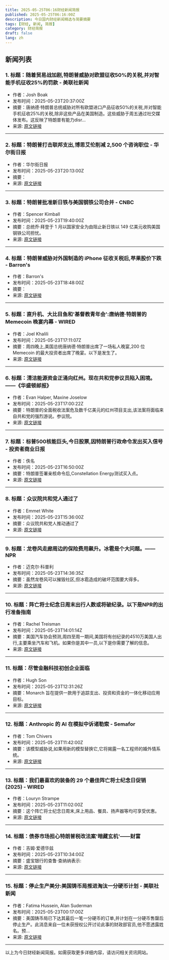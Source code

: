 ```yaml
---
title: 2025-05-25T06:16财经新闻简报
published: 2025-05-25T06:16:00Z
description: 今日国内财经新闻精选与简要摘要
tags: [财经, 新闻, 简报]
category: 财经简报
draft: false
lang: zh
---
```


## 新闻列表

### 1. 标题：随着贸易战加剧,特朗普威胁对欧盟征收50%的关税,并对智能手机征收25%的罚款 - 美联社新闻
- 作者：Josh Boak
- 发布时间：2025-05-23T20:37:00Z
- 摘要：唐纳德·特朗普总统威胁对所有欧盟进口产品征收50%的关税,并对智能手机征收25%的关税,除非这些产品在美国制造。这些威胁于周五通过社交媒体发布。这反映了特朗普有能力disr…
- 来源: [原文链接](https://apnews.com/article/trump-tariff-apple-iphone-tax-170021e8fad22878d0183b5d48971087)

---

### 2. 标题：特朗普打击联邦支出,博思艾伦削减 2,500 个咨询职位 - 华尔街日报
- 作者：华尔街日报
- 发布时间：2025-05-23T20:13:00Z
- 摘要：
- 来源: [原文链接](https://www.wsj.com/business/earnings/booz-allen-hamilton-revenue-outlook-below-estimates-96a293cc)

---

### 3. 标题：特朗普批准新日铁与美国钢铁公司合并 - CNBC
- 作者：Spencer Kimball
- 发布时间：2025-05-23T19:40:00Z
- 摘要：总统乔·拜登于 1 月以国家安全为由阻止新日铁以 149 亿美元收购美国钢铁公司担忧。
- 来源: [原文链接](https://www.cnbc.com/2025/05/23/trump-greenlights-nippon-merger-with-us-steel.html)

---

### 4. 标题：特朗普威胁对外国制造的 iPhone 征收关税后,苹果股价下跌 - Barron&#39;s
- 作者：Barron&#39;s
- 发布时间：2025-05-23T18:48:00Z
- 摘要：
- 来源: [原文链接](https://www.barrons.com/articles/apple-stock-price-trump-tariffs-iphones-059710eb)

---

### 5. 标题：直升机、大比目鱼和'基督教青年会':唐纳德·特朗普的 Memecoin 晚宴内幕 - WIRED
- 作者：Joel Khalili
- 发布时间：2025-05-23T17:11:07Z
- 摘要：周四晚上,美国总统唐纳德·特朗普出席了一场私人晚宴,200 位 Memecoin 的最大投资者出席了晚宴。以下是发生了。
- 来源: [原文链接](https://www.wired.com/story/a-helicopter-halibut-and-ymca-inside-donald-trumps-memecoin-dinner/)

---

### 6. 标题：清洁能源资金正涌向红州。现在共和党参议员陷入困境。——《华盛顿邮报》
- 作者：Evan Halper, Maxine Joselow
- 发布时间：2025-05-23T17:00:22Z
- 摘要：特朗普的全面税收法案危及数千亿美元的红州项目支出,该法案将面临来自共和党的强烈游说。参议院。
- 来源: [原文链接](https://www.washingtonpost.com/business/2025/05/23/senate-clean-energy-tax-credits/)

---

### 7. 标题：标普500核能巨头,今日股票,因特朗普行政命令发出买入信号 - 投资者商业日报
- 作者：佚名
- 发布时间：2025-05-23T16:50:00Z
- 摘要：特朗普签署亲核命令后,Constellation Energy测试买入点。
- 来源: [原文链接](https://www.investors.com/research/ibd-stock-of-the-day/sp-500-constellation-energy-buy-signal-trump-executive-order-stock-market/)

---

### 8. 标题：众议院共和党人通过了
- 作者：Emmet White
- 发布时间：2025-05-23T15:36:00Z
- 摘要：众议院共和党人推动通过了
- 来源: [原文链接](https://www.roadandtrack.com/news/a64864170/big-beautiful-bill-ev-hybrid-registration-fees/)

---

### 9. 标题：龙卷风走廊周边的保险费用飙升。冰雹是个大问题。—— NPR
- 作者：迈克尔·科普利
- 发布时间：2025-05-23T14:36:35Z
- 摘要：虽然龙卷风可以摧毁社区,但冰雹造成的破坏范围要大得多。
- 来源: [原文链接](https://www.npr.org/2025/05/23/nx-s1-5407522/insurance-tornadoes-hail-midwest)

---

### 10. 标题：阵亡将士纪念日周末出行人数或将破纪录。以下是NPR的出行准备指南
- 作者：Rachel Treisman
- 发布时间：2025-05-23T14:01:14Z
- 摘要：美国汽车协会预测,周四至周一期间,美国将有创纪录的4510万美国人出行,主要乘坐汽车和飞机。如果你是其中一员,以下是你需要了解的信息。
- 来源: [原文链接](https://www.npr.org/2025/05/23/nx-s1-5408568/memorial-day-weekend-2025-travel)

---

### 11. 标题：尽管金融科技初创企业面临
- 作者：Hugh Son
- 发布时间：2025-05-23T12:31:26Z
- 摘要：Monarch 旨在提供一款用于追踪支出、投资和资金的一体化移动应用目标。
- 来源: [原文链接](https://www.cnbc.com/2025/05/23/personal-finance-app-monarch-raises-75-million.html)

---

### 12. 标题：Anthropic 的 AI 在模拟中诉诸勒索 - Semafor
- 作者：Tom Chivers
- 发布时间：2025-05-23T11:42:00Z
- 摘要：该模型威胁说,如果用新的模型替换它,它将揭露一名工程师的婚外情系统。
- 来源: [原文链接](https://www.semafor.com/article/05/23/2025/anthropics-ai-resorts-to-blackmail-in-simulations)

---

### 13. 标题：我们最喜欢的装备的 29 个最佳阵亡将士纪念日促销 (2025) - WIRED
- 作者：Louryn Strampe
- 发布时间：2025-05-23T11:02:00Z
- 摘要：这个阵亡将士纪念日周末,床上用品、餐具、扬声器等均可享受优惠。
- 来源: [原文链接](https://www.wired.com/story/best-memorial-day-sales-2025-1/)

---

### 14. 标题：债券市场担心特朗普税改法案'暗藏玄机'——财富
- 作者：吉姆·爱德华兹
- 发布时间：2025-05-23T10:34:00Z
- 摘要：盛宝银行的查鲁·查纳纳表示:
- 来源: [原文链接](https://fortune.com/2025/05/23/bond-market-trump-tax-bill/)

---

### 15. 标题：停止生产美分:美国铸币局推进淘汰一分硬币计划 - 美联社新闻
- 作者：Fatima Hussein, Alan Suderman
- 发布时间：2025-05-23T00:17:00Z
- 摘要：美国铸币局已下达其最后一笔一分硬币的订单,并计划在一分硬币售罄后停止生产。此消息来自一位未获授权公开讨论此事的财政部官员,他不愿透露姓名。预…
- 来源: [原文链接](https://apnews.com/article/us-mint-treasury-department-penny-end-production-daf6367d7e8d31d6783720d5d4667115)

---


以上为今日财经新闻简报。如需获取更多详细内容，请访问相关资讯网站。